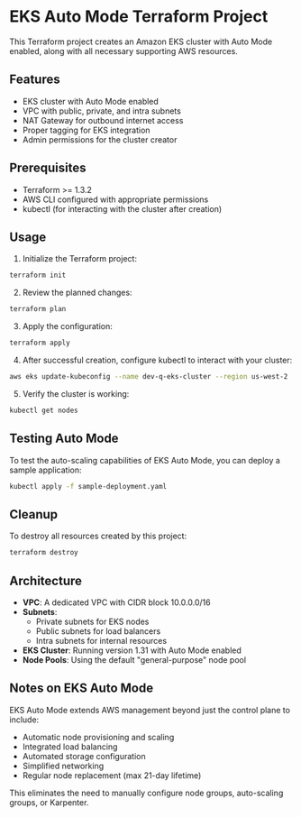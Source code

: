 # EKS Auto Mode Terraform Project

This Terraform project creates an Amazon EKS cluster with Auto Mode enabled, along with all necessary supporting AWS resources.

## Features

- EKS cluster with Auto Mode enabled
- VPC with public, private, and intra subnets
- NAT Gateway for outbound internet access
- Proper tagging for EKS integration
- Admin permissions for the cluster creator

## Prerequisites

- Terraform >= 1.3.2
- AWS CLI configured with appropriate permissions
- kubectl (for interacting with the cluster after creation)

## Usage

1. Initialize the Terraform project:

```bash
terraform init
```

2. Review the planned changes:

```bash
terraform plan
```

3. Apply the configuration:

```bash
terraform apply
```

4. After successful creation, configure kubectl to interact with your cluster:

```bash
aws eks update-kubeconfig --name dev-q-eks-cluster --region us-west-2
```

5. Verify the cluster is working:

```bash
kubectl get nodes
```

## Testing Auto Mode

To test the auto-scaling capabilities of EKS Auto Mode, you can deploy a sample application:

```bash
kubectl apply -f sample-deployment.yaml
```

## Cleanup

To destroy all resources created by this project:

```bash
terraform destroy
```

## Architecture

- **VPC**: A dedicated VPC with CIDR block 10.0.0.0/16
- **Subnets**: 
  - Private subnets for EKS nodes
  - Public subnets for load balancers
  - Intra subnets for internal resources
- **EKS Cluster**: Running version 1.31 with Auto Mode enabled
- **Node Pools**: Using the default "general-purpose" node pool

## Notes on EKS Auto Mode

EKS Auto Mode extends AWS management beyond just the control plane to include:
- Automatic node provisioning and scaling
- Integrated load balancing
- Automated storage configuration
- Simplified networking
- Regular node replacement (max 21-day lifetime)

This eliminates the need to manually configure node groups, auto-scaling groups, or Karpenter.

